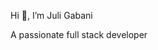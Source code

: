  Hi 👋, I’m Juli Gabani

 A passionate full stack developer 

<!---
juligabani/juligabani is a ✨ special ✨ repository because its `README.md` (this file) appears on your GitHub profile.
You can click the Preview link to take a look at your changes.
--->
